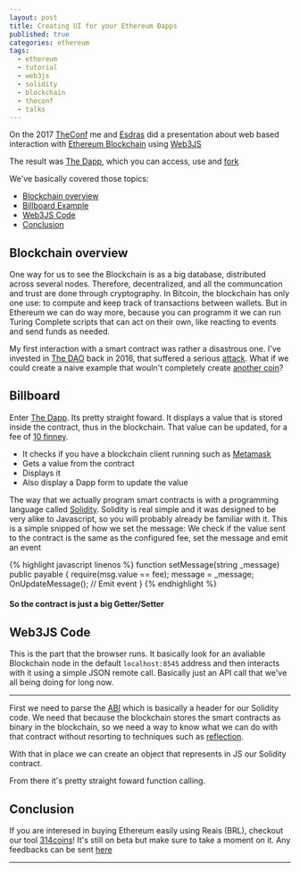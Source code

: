 ```yaml
---
layout: post
title: Creating UI for your Ethereum Ðapps
published: true
categories: ethereum
tags:
  - ethereum
  - tutorial
  - web3js
  - solidity
  - blockchain
  - theconf
  - talks
---
```



On the 2017 [TheConf](http://www.theconf.club) me and [Esdras](https://github.com/esdrasedu) did a presentation about web based interaction with [Ethereum Blockchain](https://www.ethereum.org) using [Web3JS](https://github.com/ethereum/web3.js/)

The result was [The Dapp](http://thedapp.club), which you can access, use and [fork](https://github.com/lucca65/thedapp)

We've basically covered those topics:

- [Blockchain overview](#blockchain-overview)
- [Billboard Example](#billboard)
- [Web3JS Code](#web3js-code)
- [Conclusion](#conclusion)

## Blockchain overview

One way for us to see the Blockchain is as a big database, distributed across several nodes. Therefore, decentralized, and all the communcation and trust are done through cryptography. In Bitcoin, the blockchain has only one use: to compute and keep track of transactions between wallets. But in Ethereum we can do way more, because you can programm it we can run Turing Complete scripts that can act on their own, like reacting to events and send funds as needed.

My first interaction with a smart contract was rather a disastrous one. I've invested in [The DAO](https://daohub.org/) back in 2016, that suffered a serious [attack](https://www.coindesk.com/understanding-dao-hack-journalists/). What if we could create a naive example that wouln't completely create [another coin](https://ethereumclassic.github.io)?

## Billboard

Enter [The Dapp](http://thedapp.club). Its pretty straight foward. It displays a value that is stored inside the contract, thus in the blockchain. That value can be updated, for a fee of [10 finney](http://ethdocs.org/en/latest/ether.html#denominations).

- It checks if you have a blockchain client running such as [Metamask](http://metamask.io)
- Gets a value from the contract
- Displays it
- Also display a Dapp form to update the value


The way that we actually program smart contracts is with a programming language called [Solidity](https://solidity.readthedocs.io). Solidity is real simple and it was designed to be very alike to Javascript, so you will probably already be familiar with it. This is a simple snipped of how we set the message: We check if the value sent to the contract is the same as the configured fee, set the message and emit an event

{% highlight javascript linenos %}
  function setMessage(string _message) public payable {
    require(msg.value == fee);
    message = _message;
    OnUpdateMessage(); // Emit event
  }
{% endhighlight %}

#### So the contract is just a big Getter/Setter

## Web3JS Code

This is the part that the browser runs. It basically look for an avaliable Blockchain node in the default `localhost:8545` address and then interacts with it using a simple JSON remote call. Basically just an API call that we've all being doing for long now.

<script src="https://gist.github.com/lucca65/2d4cef4dd560b286ff9d9b8badfcfd29.js"></script>

<hr/>


First we need to parse the [ABI](https://github.com/ethereum/wiki/wiki/Ethereum-Contract-ABI) which is basically a header for our Solidity code. We need that because the blockchain stores the smart contracts as binary in the blockchain, so we need a way to know what we can do with that contract without resorting to techniques such as [reflection](http://www.wikiwand.com/en/Reflection_%28computer_programming%29).

With that in place we can create an object that represents in JS our Solidity contract.

From there it's pretty straight foward function calling.

## Conclusion

If you are interesed in buying Ethereum easily using Reais (BRL), checkout our tool [314coins](https://314coins.com)! It's still on beta but make sure to take a moment on it. Any feedbacks can be sent [here](mailto:contato@314coins.com)

-----------
